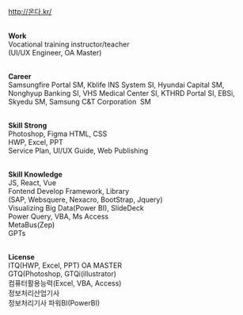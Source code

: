 
http://온다.kr/<br><br>

<strong>Work</strong><br>
Vocational training instructor/teacher<br>
(UI/UX Engineer, OA Master)<br><br>

<strong>Career</strong><br>
Samsungfire Portal SM, 
Kblife INS System SI, 
Hyundai Capital SM, 
Nonghyup Banking SI, 
VHS Medical Center SI,
KTHRD Portal SI,
EBSi, Skyedu SM,
Samsung C&T Corporation  SM<br><br>

<strong>Skill Strong</strong><br>
Photoshop, Figma HTML, CSS<br>
HWP, Excel, PPT<br>
Service Plan,  UI/UX Guide, Web Publishing<br><br>

<strong>Skill Knowledge</strong><br>
JS, React, Vue<br>
Fontend Develop Framework, Library<br>
(SAP, Websquere, Nexacro, BootStrap, Jquery)<br>
Visualizing Big Data(Power BI), SlideDeck<br>
Power Query, VBA, Ms Access<br>
MetaBus(Zep)<br>
GPTs<br><br>

<strong>License</strong><br>
ITQ(HWP, Excel, PPT) OA MASTER<br>
GTQ(Photoshop, GTQi(illustrator)<br>
컴퓨터활용능력(Excel, VBA, Access)<br>
정보처리산업기사<br>
정보처리기사 파워BI(PowerBI)<br><br>

